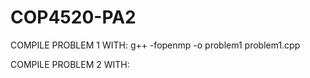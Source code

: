 # COP4520-PA2

COMPILE PROBLEM 1 WITH: g++ -fopenmp -o problem1 problem1.cpp

COMPILE PROBLEM 2 WITH: 
